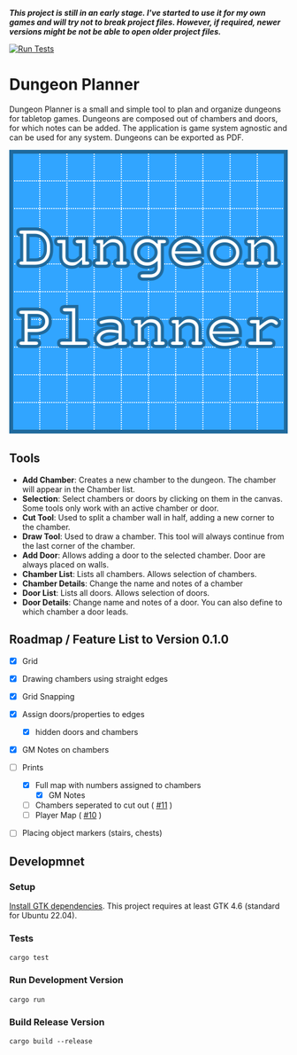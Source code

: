 ***This project is still in an early stage. I've started to use it for my own games and will try not to break project files. However, if required, newer versions might be not be able to open older project files.***

[![Run Tests](https://github.com/H4kor/dungeon-planner/actions/workflows/test.yml/badge.svg)](https://github.com/H4kor/dungeon-planner/actions/workflows/test.yml)

# Dungeon Planner

Dungeon Planner is a small and simple tool to plan and organize dungeons for tabletop games.
Dungeons are composed out of chambers and doors, for which notes can be added.
The application is game system agnostic and can be used for any system.
Dungeons can be exported as PDF.

<p align="center">
  <img width="512" height="512" src="assets/DungeonPlanner.svg">
</p>

## Tools

- **Add Chamber**: Creates a new chamber to the dungeon. The chamber will appear in the Chamber list.
- **Selection**: Select chambers or doors by clicking on them in the canvas. Some tools only work with an active chamber or door.
- **Cut Tool**: Used to split a chamber wall in half, adding a new corner to the chamber.
- **Draw Tool**: Used to draw a chamber. This tool will always continue from the last corner of the chamber.
- **Add Door**: Allows adding a door to the selected chamber. Door are always placed on walls.
- **Chamber List**: Lists all chambers. Allows selection of chambers.
- **Chamber Details**: Change the name and notes of a chamber
- **Door List**: Lists all doors. Allows selection of doors.
- **Door Details**: Change name and notes of a door. You can also define to which chamber a door leads.

## Roadmap / Feature List to Version 0.1.0

- [x] Grid
- [x] Drawing chambers using straight edges
- [x] Grid Snapping
- [x] Assign doors/properties to edges
    - [x] hidden doors and chambers
- [x] GM Notes on chambers
- [ ] Prints
    - [x] Full map with numbers assigned to chambers
        - [x] GM Notes
    - [ ] Chambers seperated to cut out ( [#11](https://github.com/H4kor/dungeon-planner/issues/11) )
    - [ ] Player Map ( [#10](https://github.com/H4kor/dungeon-planner/issues/10) )
- [ ] Placing object markers (stairs, chests)


## Developmnet

### Setup

[Install GTK dependencies](https://gtk-rs.org/gtk4-rs/stable/latest/book/installation.html). This project requires at least GTK 4.6 (standard for Ubuntu 22.04).


### Tests

```
cargo test
```

### Run Development Version

```
cargo run
```

### Build Release Version

```
cargo build --release
```



